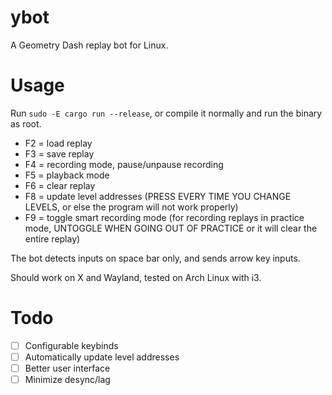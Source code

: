 # ybot

A Geometry Dash replay bot for Linux.

# Usage

Run `sudo -E cargo run --release`, or compile it normally and run the binary as root.

- F2 = load replay
- F3 = save replay
- F4 = recording mode, pause/unpause recording
- F5 = playback mode
- F6 = clear replay
- F8 = update level addresses (PRESS EVERY TIME YOU CHANGE LEVELS, or else the program will not work properly)
- F9 = toggle smart recording mode (for recording replays in practice mode, UNTOGGLE WHEN GOING OUT OF PRACTICE or it will clear the entire replay)

The bot detects inputs on space bar only, and sends arrow key inputs.

Should work on X and Wayland, tested on Arch Linux with i3.

# Todo

- [ ] Configurable keybinds
- [ ] Automatically update level addresses
- [ ] Better user interface
- [ ] Minimize desync/lag